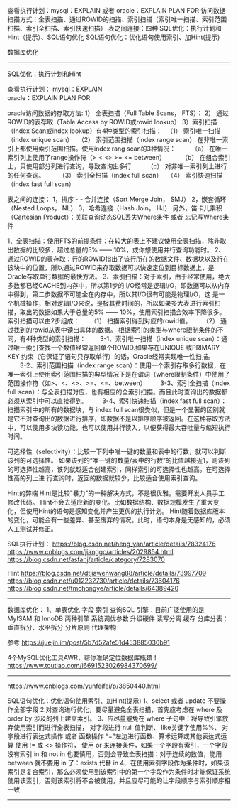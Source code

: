 查看执行计划：mysql：EXPLAIN  或者 oracle：EXPLAIN PLAN FOR
访问数据扫描方式：全表扫描、通过ROWID的扫描、索引扫描（索引唯一扫描、索引范围扫描、索引全扫描、索引快速扫描）
表之间连接：四种
SQL优化：执行计划和Hint（提示）、SQL语句优化
SQL语句优化：优化语句使用索引、加Hint(提示)

数据库优化



---------------------------------------------------------------------------------------------------------------------


SQL优化：执行计划和Hint


查看执行计划：
mysql：EXPLAIN  
oracle：EXPLAIN PLAN FOR  



oracle访问数据的存取方法:
1） 全表扫描（Full Table Scans， FTS）：
2） 通过ROWID的表存取（Table Access by ROWID或rowid lookup）
3）索引扫描（Index Scan或index lookup）有4种类型的索引扫描：
　（1） 索引唯一扫描（index unique scan）
　（2） 索引范围扫描（index range scan）
       在非唯一索引上都使用索引范围扫描。使用index rang scan的3种情况：
　　  （a） 在唯一索引列上使用了range操作符（> < <> >= <= between）
　　  （b） 在组合索引上，只使用部分列进行查询，导致查询出多行
　　  （c） 对非唯一索引列上进行的任何查询。　　
　（3） 索引全扫描（index full scan）
　（4） 索引快速扫描（index fast full scan）


表之间的连接：
1，排序 - - 合并连接（Sort Merge Join， SMJ）
2，嵌套循环（Nested Loops， NL）
3，哈希连接（Hash Join， HJ）
另外，笛卡儿乘积（Cartesian Product）：关联查询动态SQL丢失Where条件 或者 忘记写Where条件


1、全表扫描：使用FTS的前提条件：在较大的表上不建议使用全表扫描，除非取出数据的比较多，超过总量的5% —— 10%，或你想使用并行查询功能时。
2、通过ROWID的表存取：行的ROWID指出了该行所在的数据文件、数据块以及行在该块中的位置，所以通过ROWID来存取数据可以快速定位到目标数据上，是Oracle存取单行数据的最快方法。
3、索引扫描：对于索引，由于经常使用，绝大多数都已经CACHE到内存中，所以第1步的 I/O经常是逻辑I/O，即数据可以从内存中得到，第二步数据不可能全在内存中，所以其I/O很有可能是物理I/O，这 是一个机械操作，相对逻辑I/O来说，是极其费时间的，所以如果多大表进行索引扫描，取出的数据如果大于总量的5% —— 10%，使用索引扫描会效率下降很多。
	索引扫描可以由2步组成：
　　（1） 扫描索引得到对应的rowid值。 
　　（2） 通过找到的rowid从表中读出具体的数据。
  根据索引的类型与where限制条件的不同，有4种类型的索引扫描：
　　3-1、索引唯一扫描（index unique scan）：通过唯一索引查找一个数值经常返回单个ROWID.如果存在UNIQUE 或PRIMARY KEY 约束（它保证了语句只存取单行）的话，Oracle经常实现唯一性扫描。
　　3-2、索引范围扫描（index range scan）：使用一个索引存取多行数据，在唯一索引上使用索引范围扫描的典型情况下是在谓词（where限制条件）中使用了范围操作符（如>、<、<>、>=、<=、between）
　　3-3、索引全扫描（index full scan）：与全表扫描对应，也有相应的全索引扫描。而且此时查询出的数据都必须从索引中可以直接得到。
　　3-4、索引快速扫描（index fast full scan）：扫描索引中的所有的数据块，与 index full scan很类似，但是一个显著的区别就是它不对查询出的数据进行排序，即数据不是以排序顺序被返回。在这种存取方法中，可以使用多块读功能，也可以使用并行读入，以便获得最大吞吐量与缩短执行时间。



可选择性（selectivity）：比较一下列中唯一键的数量和表中的行数，就可以判断该列的可选择性。 如果该列的“唯一键的数量/表中的行数”的比值越接近1，则该列的可选择性越高，该列就越适合创建索引，同样索引的可选择性也越高。在可选择性高的列上进 行查询时，返回的数据就较少，比较适合使用索引查询。



Hint的弊端
Hint是比较"暴力"的一种解决方式，不是很优雅。需要开发人员手工修改代码。
Hint不会去适应新的变化。比如数据结构、数据规模发生了重大变化，但使用Hint的语句是感知变化并产生更优的执行计划。
Hint随着数据库版本的变化，可能会有一些差异、甚至废弃的情况。此时，语句本身是无感知的，必须人工测试并修正。


SQL执行计划：
https://blog.csdn.net/heng_yan/article/details/78324176
https://www.cnblogs.com/jianggc/articles/2029854.html
https://blog.csdn.net/asfanj/article/category/7283070


Hint
https://blog.csdn.net/dtjiawenwang88/article/details/73997709
https://blog.csdn.net/u012232730/article/details/73604176
https://blog.csdn.net/tmchongye/article/details/64389420

---------------------------------------------------------------------------------------------------------------------


数据库优化：
1、单表优化
    字段
    索引
    查询SQL
    引擎：目前广泛使用的是 MyISAM 和 InnoDB 两种引擎
    系统调优参数
    升级硬件
    读写分离
    缓存
    分库分表：垂直拆分、水平拆分
    分片原则
    代理架构


    
    
参考
https://juejin.im/post/5b7d52afe51d453885030b91





4个MySQL优化工具AWR，帮你准确定位数据库瓶颈！
https://www.toutiao.com/i6691523026984370699/



---------------------------------------------------------------------------------------------------------------------

https://www.cnblogs.com/yunfeifei/p/3850440.html

SQL语句优化：优化语句使用索引、加Hint(提示)
1、select 或者 update 不要操作全部字段
2.对查询进行优化，要尽量避免全表扫描，首先应考虑在 where 及 order by 涉及的列上建立索引。
3、应尽量避免在 where 子句中：将导致引擎放弃使用索引而进行全表扫描，
  对字段进行 null 值判断、
  like关键字使用%%、
  对字段进行表达式操作 或者 函数操作
  “=”左边进行函数、算术运算或其他表达式运算
  使用 != 或 <> 操作符，
  使用 or 来连接条件，如果一个字段有索引，一个字段没有索引
  in 和 not in 也要慎用，否则会导致全表扫描：对于连续的数值，能用 between 就不要用 in 了：exists 代替 in 
4、在使用索引字段作为条件时，如果该索引是复合索引，那么必须使用到该索引中的第一个字段作为条件时才能保证系统使用该索引，否则该索引将不会被使用，并且应尽可能的让字段顺序与索引顺序相一致




---------------------------------------------------------------------------------------------------------------------

